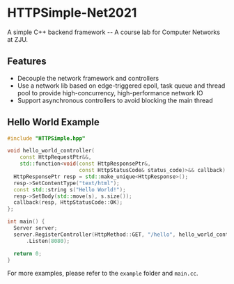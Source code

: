 # HTTPSimple-Net2021
A simple C++ backend framework -- A course lab for Computer Networks at ZJU.

## Features

* Decouple the network framework and controllers
* Use a network lib based on edge-triggered epoll, task queue and thread pool to provide high-concurrency, high-performance network IO
* Support asynchronous controllers to avoid blocking the main thread

## Hello World Example

``` c++
#include "HTTPSimple.hpp"

void hello_world_controller(
    const HttpRequestPtr&&,
    std::function<void(const HttpResponsePtr&,
                       const HttpStatusCode& status_code)>&& callback) {
  HttpResponsePtr resp = std::make_unique<HttpResponse>();
  resp->SetContentType("text/html");
  const std::string s("Hello World!");
  resp->SetBody(std::move(s), s.size());
  callback(resp, HttpStatusCode::OK);
};

int main() {
  Server server;
  server.RegisterController(HttpMethod::GET, "/hello", hello_world_controller)
      .Listen(8080);

  return 0;
}

```

For more examples, please refer to the `example` folder and `main.cc`.
